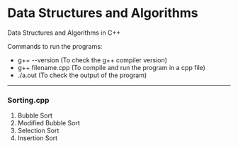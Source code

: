 # Data Structures and Algorithms

Data Structures and Algorithms in C++

<p>Commands to run the programs:
	<ul>
	<li>g++ --version (To check the g++ compiler version)</li>
	<li>g++ filename.cpp (To compile and run the program in a cpp file)</li>
	<li>./a.out (To check the output of the program)</li>
	</ul>
</p>

<hr>
<h3>Sorting.cpp</h3>
<ol>
	<li>Bubble Sort</li>
	<li>Modified Bubble Sort</li>
	<li>Selection Sort</li>
	<li>Insertion Sort</li>
</ol>